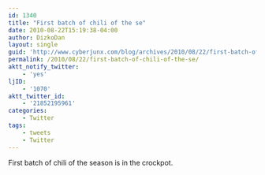 ```yaml
---
id: 1340
title: "First batch of chili of the se"
date: 2010-08-22T15:19:38-04:00
author: DizkoDan
layout: single
guid: 'http://www.cyberjunx.com/blog/archives/2010/08/22/first-batch-of-chili-of-the-se/'
permalink: /2010/08/22/first-batch-of-chili-of-the-se/
aktt_notify_twitter:
    - 'yes'
ljID:
    - '1070'
aktt_twitter_id:
    - '21852195961'
categories:
    - Twitter
tags:
    - tweets
    - Twitter
---
```


First batch of chili of the season is in the crockpot.